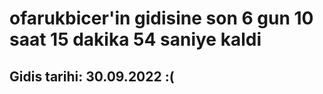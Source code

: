# ofarukbicer'in gidisine son 6 gun 10 saat 15 dakika 54 saniye kaldi

## Gidis tarihi: 30.09.2022 :(